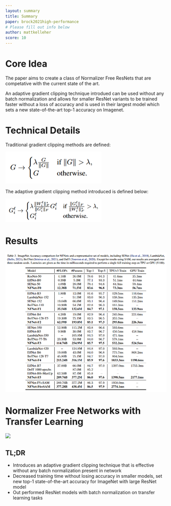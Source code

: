```yaml
---
layout: summary
title: Summary
paper: brock2021high-performance
# Please fill out info below
author: mattkelleher
score: 10
---
```


# Core Idea
The paper aims to create a class of Normalizer Free ResNets that are competative with the current state of the art.

An adaptive gradient clipping technique introdued can be used without any batch normalization and allows for smaller ResNet variants to be trained faster without a loss of accuracy and is used in their largest model which sets a new state-of-the-art top-1 accuracy on Imagenet. 
 
# Technical Details
Traditional gradient clipping methods are defined:

<img width="300px" src="brock2021high_performance_1_gradient_clipping.PNG"/>

The adaptive gradient clipping method introduced is defined below:

<img width="300px" src="brock2021high_performance_1_adaptive_gradient_clipping.PNG"/>

# Results

<img width="800px" src="brock2021high_performance_1_results.PNG"/>

# Normalizer Free Networks with Transfer Learning

<img width="400px" src="brock2021high_performance_1_tranfer_results.PNG"/>

## TL;DR
* Introduces an adaptive gradient clipping technique that is effective without any batch normalization present in network
* Decreased training time without losing accuracy in smaller models, set new top-1 state-of-the-art accuracy for ImageNet with large ResNet model 
* Out performed ResNet models with batch normalization on transfer learning tasks
